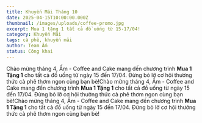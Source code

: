 ```yaml
---
title: Khuyến Mãi Tháng 10
date: 2025-04-15T10:00:00.000Z
thumbnail: /images/uploads/coffee-promo.jpg
excerpt: Mua 1 tặng 1 tất cả đồ uống từ 15-17/04!
category: Khuyến Mãi
tags: cà phê, khuyến mãi
author: Team Ấm
status: Công khai
---
```

Chào mừng tháng 4, Ấm - Coffee and Cake mang đến chương trình **Mua 1 Tặng 1** cho tất cả đồ uống từ ngày 15 đến 17/04. Đừng bỏ lỡ cơ hội thưởng thức cà phê thơm ngon cùng bạn bè!Chào mừng tháng 4, Ấm - Coffee and Cake mang đến chương trình **Mua 1 Tặng 1** cho tất cả đồ uống từ ngày 15 đến 17/04. Đừng bỏ lỡ cơ hội thưởng thức cà phê thơm ngon cùng bạn bè!Chào mừng tháng 4, Ấm - Coffee and Cake mang đến chương trình **Mua 1 Tặng 1** cho tất cả đồ uống từ ngày 15 đến 17/04. Đừng bỏ lỡ cơ hội thưởng thức cà phê thơm ngon cùng bạn bè!